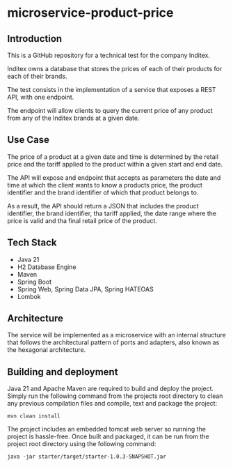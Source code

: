 # microservice-product-price

## Introduction

This is a GitHub repository for a technical test for the company Inditex.

Inditex owns a database that stores the prices of each of their products for each of their brands.

The test consists in the implementation of a service that exposes a REST API, with one endpoint.


The endpoint will allow clients to query the current price of any product from any of the Inditex brands at a given date.


## Use Case

The price of a product at a given date and time is determined by the retail price and the tariff applied to the product within a given start and end date.

The API will expose and endpoint that accepts as parameters the date and time at which the client wants to know a products price, the product identifier and the brand identifier of which that product belongs to.

As a result, the API should return a JSON that includes the product identifier, the brand identifier, tha tariff applied, the date range where the price is valid and tha final retail price of the product.

## Tech Stack

* Java 21
* H2 Database Engine
* Maven
* Spring Boot
* Spring Web, Spring Data JPA, Spring HATEOAS
* Lombok

## Architecture

The service will be implemented as a microservice with an internal structure that follows the architectural pattern of ports and adapters, also known as the hexagonal architecture.

## Building and deployment

Java 21 and Apache Maven are required to build and deploy the project. Simply run the following command from the projects root directory to clean any previous compilation files and compile, text and package the project:

```mvn clean install```

The project includes an embedded tomcat web server so running the project is hassle-free. Once built and packaged, it can be run from the project root directory using the following command:

```java -jar starter/target/starter-1.0.3-SNAPSHOT.jar```